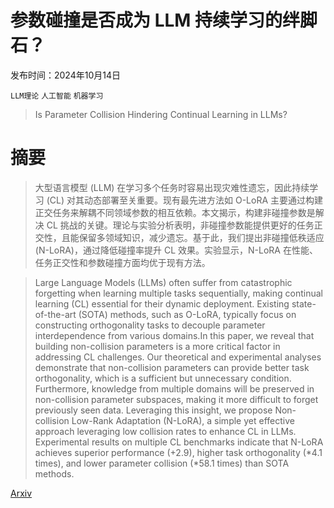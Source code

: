# 参数碰撞是否成为 LLM 持续学习的绊脚石？

发布时间：2024年10月14日

`LLM理论` `人工智能` `机器学习`

> Is Parameter Collision Hindering Continual Learning in LLMs?

# 摘要

> 大型语言模型 (LLM) 在学习多个任务时容易出现灾难性遗忘，因此持续学习 (CL) 对其动态部署至关重要。现有最先进方法如 O-LoRA 主要通过构建正交任务来解耦不同领域参数的相互依赖。本文揭示，构建非碰撞参数是解决 CL 挑战的关键。理论与实验分析表明，非碰撞参数能提供更好的任务正交性，且能保留多领域知识，减少遗忘。基于此，我们提出非碰撞低秩适应 (N-LoRA)，通过降低碰撞率提升 CL 效果。实验显示，N-LoRA 在性能、任务正交性和参数碰撞方面均优于现有方法。

> Large Language Models (LLMs) often suffer from catastrophic forgetting when learning multiple tasks sequentially, making continual learning (CL) essential for their dynamic deployment. Existing state-of-the-art (SOTA) methods, such as O-LoRA, typically focus on constructing orthogonality tasks to decouple parameter interdependence from various domains.In this paper, we reveal that building non-collision parameters is a more critical factor in addressing CL challenges. Our theoretical and experimental analyses demonstrate that non-collision parameters can provide better task orthogonality, which is a sufficient but unnecessary condition. Furthermore, knowledge from multiple domains will be preserved in non-collision parameter subspaces, making it more difficult to forget previously seen data. Leveraging this insight, we propose Non-collision Low-Rank Adaptation (N-LoRA), a simple yet effective approach leveraging low collision rates to enhance CL in LLMs. Experimental results on multiple CL benchmarks indicate that N-LoRA achieves superior performance (+2.9), higher task orthogonality (*4.1 times), and lower parameter collision (*58.1 times) than SOTA methods.

[Arxiv](https://arxiv.org/abs/2410.10179)